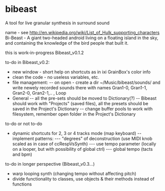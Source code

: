 # bibeast
A tool for live granular synthesis in surround sound

name - see http://en.wikipedia.org/wiki/List_of_Hulk_supporting_characters
Bi-Beast - A giant two-headed android living on a floating island in the sky, and containing the knowledge of the bird people that built it.

this is work-in-progress Bibeast_v0.1.2

to-do in Bibeast_v0.2:
- new window - short help on shortcuts as in ixi GrainBox's color info
- clean the code - no useless variables, etc.
- file management:
-- on open - create a dir ~/Music/bibeast/sounds/<datetime> and write newely recorded sounds there with names Gran1-0, Gran1-1, Gran2-0, Gran2-1,.. , Loop
- General
-- all the pre-sets should be moved to Dictionary(?)
-- Bibeast should work with "Projects" (saved files), all the presets should be saved in the Project's Dictionary
-- change buffer pools to work with filesystem, remember open folder in the Project's Dictionary

to-do or not to-do
- dynamic shortcuts for 2, 3 or 4 tracks mode (map keyboard)
-- implement patterns:
--- "degrees" of deconstruction (use MIDI knob scaled as in case of ccRespVsSynth)
--- use tempo parameter (locally on a looper, but with possibility of global ctrl)
--- global tempo (tacts and bpm)

to-do in longer perspective (Bibeast_v0.3...)
- warp looping synth (changing tempo without affecting pitch)
- divide functionality to classes, use objects & their methods instead of functions
